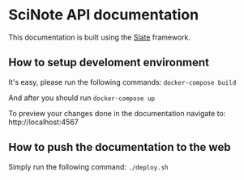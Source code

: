 # SciNote API documentation

This documentation is built using the [Slate](https://docs.slatejs.org/) framework.

  
  

## How to setup develoment environment

  

It's easy, please run the following commands:
`docker-compose build`

And after you should run 
`docker-compose up`

To preview your changes done in the documentation navigate to: http://localhost:4567

## How to push the documentation to the web

Simply run the following command:
`./deploy.sh`